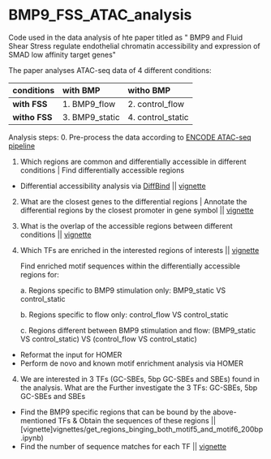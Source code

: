 # BMP9_FSS_ATAC_analysis
Code used in the data analysis of hte paper titled as " BMP9 and Fluid Shear Stress  regulate endothelial chromatin accessibility  and expression of SMAD low affinity target genes"


The paper analyses ATAC-seq data of 4 different conditions:

| conditions    | with BMP        |  witho BMP |
| :------------ |:---------------| :------------------|
| **with FSS**  | 1.	BMP9_flow   | 2.	control_flow   |
| **witho FSS** | 3.	BMP9_static |  4.	control_static |

Analysis steps:
0. Pre-process the data according to [ENCODE ATAC-seq pipeline](https://github.com/ENCODE-DCC/atac-seq-pipeline)

1. Which regions are common and differentially accessible in different conditions | Find differentially accessible regions
  - Differential accessibility analysis via [DiffBind](https://bioconductor.org/packages/release/bioc/html/DiffBind.html) || [vignette](vignettes/TF_motif_enrichment_HOMER.ipynb)
2. What are the closest genes to the differential regions | Annotate the differential regions by the closest promoter in gene symbol || [vignette](vignettes/annotate_by_closeset_TSS.ipynb)
3. What is the overlap of the accessible regions between different conditions || [vignette](vignettes/find_overlaps_between_regions.ipynb)
4. Which TFs are enriched in the interested regions of interests || [vignette](vignettes/TF_motif_enrichment_HOMER.ipynb)

   Find enriched motif sequences within the differentially accessible regions for:

      a. Regions specific to BMP9 stimulation only: BMP9_static VS control_static

      b. Regions specific to flow only: control_flow VS control_static

      c. Regions different between BMP9 stimulation and flow: (BMP9_static VS control_static) VS (control_flow VS control_static)  

- Reformat the input for HOMER
- Perform de novo and known motif enrichment analysis via HOMER 


4. We are interested in 3 TFs (GC-SBEs, 5bp GC-SBEs and SBEs) found in the analysis. What are the Further investigate the 3 TFs: GC-SBEs, 5bp GC-SBEs and SBEs
- Find the BMP9 specific regions that can be bound by the above-mentioned TFs & Obtain the sequences of these regions || [vignette]vignettes/get_regions_binging_both_motif5_and_motif6_200bp.ipynb)
- Find the number of sequence matches for each TF || [vignette](vignettes/TF_sequence_match_analysis.ipynb)

